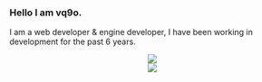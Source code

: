 ### Hello I am vq9o.

I am a web developer & engine developer, I have been working in development for the past 6 years.
<p align="center">
  <img src="https://github-readme-stats.vercel.app/api/top-langs/?username=vq9o&theme=dark">
  <br>
  <img src="https://github-readme-stats.vercel.app/api?username=vq9o&count_private=true&show_icons=true&theme=dark&layout=compact">
</p>
